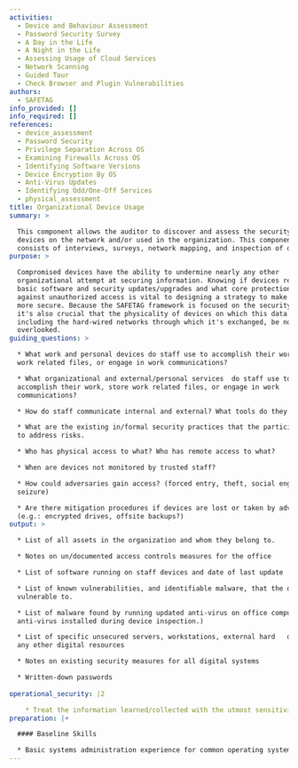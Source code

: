```yaml
---
activities:
  - Device and Behaviour Assessment
  - Password Security Survey
  - A Day in the Life
  - A Night in the Life
  - Assessing Usage of Cloud Services
  - Network Scanning
  - Guided Tour
  - Check Browser and Plugin Vulnerabilities
authors:
  - SAFETAG
info_provided: []
info_required: []
references:
  - device_assessment
  - Password Security
  - Privilege Separation Across OS
  - Examining Firewalls Across OS
  - Identifying Software Versions
  - Device Encryption By OS
  - Anti-Virus Updates
  - Identifying Odd/One-Off Services
  - physical_assessment
title: Organizational Device Usage
summary: >

  This component allows the auditor to discover and assess the security of the
  devices on the network and/or used in the organization. This component
  consists of interviews, surveys, network mapping, and inspection of devices.
purpose: >

  Compromised devices have the ability to undermine nearly any other
  organizational attempt at securing information. Knowing if devices receive
  basic software and security updates/upgrades and what core protections exist
  against unauthorized access is vital to designing a strategy to make the host
  more secure. Because the SAFETAG framework is focused on the security of data,
  it's also crucial that the physicality of devices on which this data resides,
  including the hard-wired networks through which it's exchanged, be not
  overlooked.
guiding_questions: >

  * What work and personal devices do staff use to accomplish their work, store
  work related files, or engage in work communications?

  * What organizational and external/personal services  do staff use to
  accomplish their work, store work related files, or engage in work
  communications?

  * How do staff communicate internal and external? What tools do they use?

  * What are the existing in/formal security practices that the participants use
  to address risks.

  * Who has physical access to what? Who has remote access to what?

  * When are devices not monitored by trusted staff?

  * How could adversaries gain access? (forced entry, theft, social engineering,
  seizure)

  * Are there mitigation procedures if devices are lost or taken by adversaries?
  (e.g.: encrypted drives, offsite backups?)
output: >

  * List of all assets in the organization and whom they belong to.

  * Notes on un/documented access controls measures for the office

  * List of software running on staff devices and date of last update

  * List of known vulnerabilities, and identifiable malware, that the office is
  vulnerable to.

  * List of malware found by running updated anti-virus on office computers (if
  anti-virus installed during device inspection.)

  * List of specific unsecured servers, workstations, external hard   drives and
  any other digital resources

  * Notes on existing security measures for all digital systems

  * Written-down passwords
   
operational_security: |2

    * Treat the information learned/collected with the utmost sensitivity and security. Physical notes should be destroyed immediately after use and digital notes should be kept in line with overall SAFETAG standards. 
preparation: |+

  #### Baseline Skills

  * Basic systems administration experience for common operating systems
---
```


